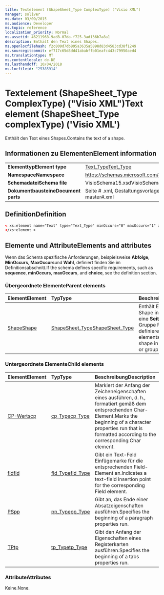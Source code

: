 ```yaml
---
title: Textelement (ShapeSheet_Type ComplexType) ("Visio XML")
manager: soliver
ms.date: 03/09/2015
ms.audience: Developer
ms.topic: reference
localization_priority: Normal
ms.assetid: 46211968-9ad8-07da-f725-3ad136b7a8a1
description: Enthält den Text eines Shapes.
ms.openlocfilehash: f2c809d7db895a3635a5898d83d4583cd38f1249
ms.sourcegitcommit: ef717c65d8dd41ababffb01eafc443c79950aed4
ms.translationtype: MT
ms.contentlocale: de-DE
ms.lasthandoff: 10/04/2018
ms.locfileid: "25385914"
---
```

# <a name="text-element-shapesheettype-complextype-visio-xml"></a><span data-ttu-id="20f94-103">Textelement (ShapeSheet_Type ComplexType) ("Visio XML")</span><span class="sxs-lookup"><span data-stu-id="20f94-103">Text element (ShapeSheet_Type complexType) ('Visio XML')</span></span>

<span data-ttu-id="20f94-104">Enthält den Text eines Shapes.</span><span class="sxs-lookup"><span data-stu-id="20f94-104">Contains the text of a shape.</span></span>
  
## <a name="element-information"></a><span data-ttu-id="20f94-105">Informationen zu Elementen</span><span class="sxs-lookup"><span data-stu-id="20f94-105">Element information</span></span>

|||
|:-----|:-----|
|<span data-ttu-id="20f94-106">**Elementtyp**</span><span class="sxs-lookup"><span data-stu-id="20f94-106">**Element type**</span></span> <br/> |[<span data-ttu-id="20f94-107">Text_Type</span><span class="sxs-lookup"><span data-stu-id="20f94-107">Text_Type</span></span>](text_type-complextypevisio-xml.md) <br/> |
|<span data-ttu-id="20f94-108">**Namespace**</span><span class="sxs-lookup"><span data-stu-id="20f94-108">**Namespace**</span></span> <br/> |https://schemas.microsoft.com/office/visio/2012/main  <br/> |
|<span data-ttu-id="20f94-109">**Schemadatei**</span><span class="sxs-lookup"><span data-stu-id="20f94-109">**Schema file**</span></span> <br/> |<span data-ttu-id="20f94-110">VisioSchema15.xsd</span><span class="sxs-lookup"><span data-stu-id="20f94-110">VisioSchema15.xsd</span></span>  <br/> |
|<span data-ttu-id="20f94-111">**Dokumentbausteine**</span><span class="sxs-lookup"><span data-stu-id="20f94-111">**Document parts**</span></span> <br/> |<span data-ttu-id="20f94-112">Seite # .xml, Gestaltungsvorlagen # .xml</span><span class="sxs-lookup"><span data-stu-id="20f94-112">page#.xml, master#.xml</span></span>  <br/> |
   
## <a name="definition"></a><span data-ttu-id="20f94-113">Definition</span><span class="sxs-lookup"><span data-stu-id="20f94-113">Definition</span></span>

```XML
< xs:element name="Text" type="Text_Type" minOccurs="0" maxOccurs="1" >
</xs:element >
```

## <a name="elements-and-attributes"></a><span data-ttu-id="20f94-114">Elemente und Attribute</span><span class="sxs-lookup"><span data-stu-id="20f94-114">Elements and attributes</span></span>

<span data-ttu-id="20f94-115">Wenn das Schema spezifische Anforderungen, beispielsweise **Abfolge**, **MinOccurs**, **MaxOccurs**und **Wahl**, definiert finden Sie im Definitionsabschnitt.</span><span class="sxs-lookup"><span data-stu-id="20f94-115">If the schema defines specific requirements, such as **sequence**, **minOccurs**, **maxOccurs**, and **choice**, see the definition section.</span></span> 
  
### <a name="parent-elements"></a><span data-ttu-id="20f94-116">Übergeordnete Elemente</span><span class="sxs-lookup"><span data-stu-id="20f94-116">Parent elements</span></span>

|<span data-ttu-id="20f94-117">**Element**</span><span class="sxs-lookup"><span data-stu-id="20f94-117">**Element**</span></span>|<span data-ttu-id="20f94-118">**Typ**</span><span class="sxs-lookup"><span data-stu-id="20f94-118">**Type**</span></span>|<span data-ttu-id="20f94-119">**Beschreibung**</span><span class="sxs-lookup"><span data-stu-id="20f94-119">**Description**</span></span>|
|:-----|:-----|:-----|
|[<span data-ttu-id="20f94-120">Shape</span><span class="sxs-lookup"><span data-stu-id="20f94-120">Shape</span></span>](shape-element-shapes_type-complextypevisio-xml.md) <br/> |[<span data-ttu-id="20f94-121">ShapeSheet_Type</span><span class="sxs-lookup"><span data-stu-id="20f94-121">ShapeSheet_Type</span></span>](shapesheet_type-complextypevisio-xml.md) <br/> |<span data-ttu-id="20f94-122">Enthält Elemente, die ein Shape in einen **Master**, eine **Seite**oder eine Gruppe Form-Element definieren.</span><span class="sxs-lookup"><span data-stu-id="20f94-122">Contains elements that define a shape in a **Master**, **Page**, or group shape element.</span></span>  <br/> |
   
### <a name="child-elements"></a><span data-ttu-id="20f94-123">Untergeordnete Elemente</span><span class="sxs-lookup"><span data-stu-id="20f94-123">Child elements</span></span>

|<span data-ttu-id="20f94-124">**Element**</span><span class="sxs-lookup"><span data-stu-id="20f94-124">**Element**</span></span>|<span data-ttu-id="20f94-125">**Typ**</span><span class="sxs-lookup"><span data-stu-id="20f94-125">**Type**</span></span>|<span data-ttu-id="20f94-126">**Beschreibung**</span><span class="sxs-lookup"><span data-stu-id="20f94-126">**Description**</span></span>|
|:-----|:-----|:-----|
|[<span data-ttu-id="20f94-127">CP-Werts</span><span class="sxs-lookup"><span data-stu-id="20f94-127">cp</span></span>](cp-element-text_type-complextypevisio-xml.md) <br/> |[<span data-ttu-id="20f94-128">cp_Type</span><span class="sxs-lookup"><span data-stu-id="20f94-128">cp_Type</span></span>](cp_type-complextypevisio-xml.md) <br/> |<span data-ttu-id="20f94-129">Markiert der Anfang der Zeicheneigenschaften eines ausführen, d. h., formatiert gemäß dem entsprechenden Char-Element.</span><span class="sxs-lookup"><span data-stu-id="20f94-129">Marks the beginning of a character properties run that is formatted according to the corresponding Char element.</span></span>  <br/> |
|[<span data-ttu-id="20f94-130">fld</span><span class="sxs-lookup"><span data-stu-id="20f94-130">fld</span></span>](fld-element-text_type-complextypevisio-xml.md) <br/> |[<span data-ttu-id="20f94-131">fld_Type</span><span class="sxs-lookup"><span data-stu-id="20f94-131">fld_Type</span></span>](fld_type-complextypevisio-xml.md) <br/> |<span data-ttu-id="20f94-132">Gibt ein Text-Feld Einfügemarke für die entsprechenden Field-Element an.</span><span class="sxs-lookup"><span data-stu-id="20f94-132">Indicates a text-field insertion point for the corresponding Field element.</span></span>  <br/> |
|[<span data-ttu-id="20f94-133">PS</span><span class="sxs-lookup"><span data-stu-id="20f94-133">pp</span></span>](pp-element-text_type-complextypevisio-xml.md) <br/> |[<span data-ttu-id="20f94-134">pp_Type</span><span class="sxs-lookup"><span data-stu-id="20f94-134">pp_Type</span></span>](pp_type-complextypevisio-xml.md) <br/> |<span data-ttu-id="20f94-135">Gibt an, das Ende einer Absatzeigenschaften ausführen.</span><span class="sxs-lookup"><span data-stu-id="20f94-135">Specifies the beginning of a paragraph properties run.</span></span>  <br/> |
|[<span data-ttu-id="20f94-136">TP</span><span class="sxs-lookup"><span data-stu-id="20f94-136">tp</span></span>](tp-element-text_type-complextypevisio-xml.md) <br/> |[<span data-ttu-id="20f94-137">tp_Type</span><span class="sxs-lookup"><span data-stu-id="20f94-137">tp_Type</span></span>](tp_type-complextypevisio-xml.md) <br/> |<span data-ttu-id="20f94-138">Gibt den Anfang der Eigenschaften eines Registerkarten ausführen.</span><span class="sxs-lookup"><span data-stu-id="20f94-138">Specifies the beginning of a tabs properties run.</span></span>  <br/> |
   
### <a name="attributes"></a><span data-ttu-id="20f94-139">Attribute</span><span class="sxs-lookup"><span data-stu-id="20f94-139">Attributes</span></span>

<span data-ttu-id="20f94-140">Keine.</span><span class="sxs-lookup"><span data-stu-id="20f94-140">None.</span></span>
  


